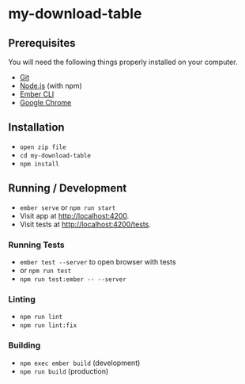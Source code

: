# my-download-table

## Prerequisites

You will need the following things properly installed on your computer.

- [Git](https://git-scm.com/)
- [Node.js](https://nodejs.org/) (with npm)
- [Ember CLI](https://cli.emberjs.com/release/)
- [Google Chrome](https://google.com/chrome/)

## Installation

- `open zip file`
- `cd my-download-table`
- `npm install`

## Running / Development

- `ember serve` or `npm run start`
- Visit app at [http://localhost:4200](http://localhost:4200).
- Visit tests at [http://localhost:4200/tests](http://localhost:4200/tests).

### Running Tests

- `ember test --server` to open browser with tests
- or `npm run test`
- `npm run test:ember -- --server`

### Linting

- `npm run lint`
- `npm run lint:fix`

### Building

- `npm exec ember build` (development)
- `npm run build` (production)

